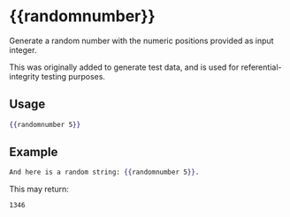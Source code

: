 # {{randomnumber}}

Generate a random number with the numeric positions provided as input integer.

This was originally added to generate test data, and is used for referential-integrity testing purposes.

## Usage

``` handlebars
{{randomnumber 5}}
```

## Example

``` handlebars
And here is a random string: {{randomnumber 5}}.
```

This may return:

```dotnetcli
1346
```
